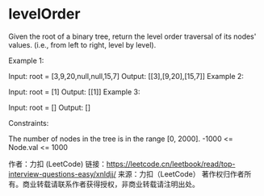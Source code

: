 # levelOrder

Given the root of a binary tree, return the level order traversal of its nodes' values. (i.e., from left to right, level by level).

Example 1:

Input: root = [3,9,20,null,null,15,7]
Output: [[3],[9,20],[15,7]]
Example 2:

Input: root = [1]
Output: [[1]]
Example 3:

Input: root = []
Output: []

Constraints:

The number of nodes in the tree is in the range [0, 2000].
-1000 <= Node.val <= 1000

作者：力扣 (LeetCode)
链接：https://leetcode.cn/leetbook/read/top-interview-questions-easy/xnldjj/
来源：力扣（LeetCode）
著作权归作者所有。商业转载请联系作者获得授权，非商业转载请注明出处。

